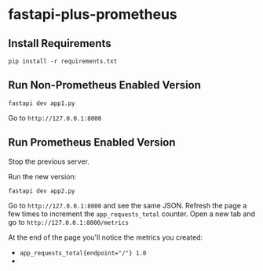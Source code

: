 # fastapi-plus-prometheus

## Install Requirements
`pip install -r requirements.txt`

## Run Non-Prometheus Enabled Version

```
fastapi dev app1.py
```

Go to `http://127.0.0.1:8000`

## Run Prometheus Enabled Version

Stop the previous server.

Run the new version:
```
fastapi dev app2.py
```

Go to `http://127.0.0.1:8000` and see the same JSON. Refresh the page a few times to increment the `app_requests_total` counter.
Open a new tab and go to `http://127.0.0.1:8000/metrics`

At the end of the page you'll notice the metrics you created:

* `app_requests_total{endpoint="/"} 1.0`
* 
